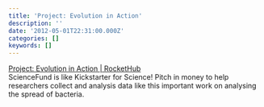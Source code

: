```yaml
---
title: 'Project: Evolution in Action'
description: ''
date: '2012-05-01T22:31:00.000Z'
categories: []
keywords: []
---
```


[Project: Evolution in Action | RocketHub](http://www.rockethub.com/projects/7491-evolution-in-action)  
ScienceFund is like Kickstarter for Science! Pitch in money to help researchers collect and analysis data like this important work on analysing the spread of bacteria.
